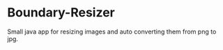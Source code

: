 # Boundary-Resizer
Small java app for resizing images and auto converting them from png to jpg. <br>

